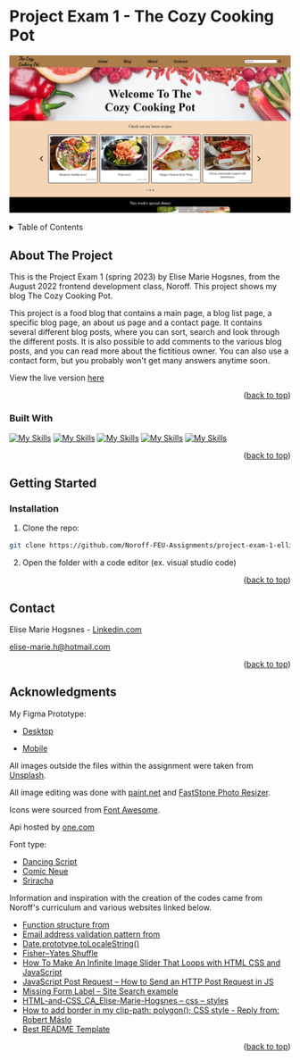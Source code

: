 <a name="readme-top"></a>
#  Project Exam 1 - The Cozy Cooking Pot
[![Rainy Day - Screen Shot][project-screenshot]](https://tourmaline-horse-b596b3.netlify.app/index.html)
<!-- TABLE OF CONTENTS -->
<details>
  <summary>Table of Contents</summary>
  <ol>
    <li>
      <a href="#about-the-project">About The Project</a>
    <ul>
        <li><a href="#built-with">Built With</a></li>
      </ul> 
    </li>
    <li>
      <a href="#getting-started">Getting Started</a>
      <ul>
        <li><a href="#Installation">Installation</a></li>
      </ul>
    </li>
    <li><a href="#contact">Contact</a></li>
    <li><a href="#acknowledgments">Acknowledgments</a></li>
  </ol>
</details>



<!-- ABOUT THE PROJECT -->
## About The Project

This is the Project Exam 1 (spring 2023) by Elise Marie Hogsnes, from the August 2022 frontend development class, Noroff. This project shows my blog The Cozy Cooking Pot.

This project is a food blog that contains a main page, a blog list page, a specific blog page, an about us page and a contact page.
It contains several different blog posts, where you can sort, search and look through the different posts.
It is also possible to add comments to the various blog posts, and you can read more about the fictitious owner.
You can also use a contact form, but you probably won't get many answers anytime soon.

View the live version [here](https://tourmaline-horse-b596b3.netlify.app/index.html)

<p align="right">(<a href="#readme-top">back to top</a>)</p>

### Built With

[![My Skills](https://skillicons.dev/icons?i=figma)](https://www.figma.com/)
[![My Skills](https://skillicons.dev/icons?i=html)](https://developer.mozilla.org/en-US/docs/Web/HTML)
[![My Skills](https://skillicons.dev/icons?i=css)](https://developer.mozilla.org/en-US/docs/Web/CSS)
[![My Skills](https://skillicons.dev/icons?i=js)](https://developer.mozilla.org/en-US/docs/Web/JavaScript)
[![My Skills](https://skillicons.dev/icons?i=wordpress)](https://wordpress.com/hosting/?aff=13357&url=https://wordpress.com/hosting/)

<p align="right">(<a href="#readme-top">back to top</a>)</p>


<!-- GETTING STARTED -->
## Getting Started
### Installation
1. Clone the repo:

```bash
git clone https://github.com/Noroff-FEU-Assignments/project-exam-1-elli95
```

2. Open the folder with a code editor (ex. visual studio code)

<p align="right">(<a href="#readme-top">back to top</a>)</p>

<!-- CONTACT -->
## Contact

Elise Marie Hogsnes - [Linkedin.com](https://www.linkedin.com/in/elise-marie-hogsnes-77b13b1aa/)

[elise-marie.h@hotmail.com](mailto:elise-marie.h@hotmail.com)

<p align="right">(<a href="#readme-top">back to top</a>)</p>


<!-- ACKNOWLEDGMENTS -->
## Acknowledgments

My Figma Prototype:
* [Desktop](https://www.figma.com/file/d2TbYrpXCsCdspQe4iZ1Yz/blogg?type=design&node-id=0%3A1&t=Di6mPfUtCp0jQUmS-1)

* [Mobile](https://www.figma.com/file/d2TbYrpXCsCdspQe4iZ1Yz/blogg?type=design&node-id=106%3A67&t=Di6mPfUtCp0jQUmS-1)

All images outside the files within the assignment were taken from [Unsplash](https://unsplash.com/).

All image editing was done with [paint.net](https://www.getpaint.net/) and [FastStone Photo Resizer](https://www.faststone.org/FSResizerDetail.htm).

Icons were sourced from [Font Awesome](https://fontawesome.com).

Api hosted by [one.com](one.com)

Font type:
* [Dancing Script](https://fonts.google.com/specimen/Dancing+Script?category=Handwriting)
* [Comic Neue](https://fonts.google.com/specimen/Comic+Neue)
* [Sriracha](https://fonts.google.com/specimen/Sriracha?category=Handwriting)

Information and inspiration with the creation of the codes came from Noroff's curriculum and various websites linked below.

* [Function structure from](https://content.noroff.dev/javascript-1/form-validation.html#regular-expressions)
* [Email address validation pattern from](https://regexr.com/3e48o)
* [Date.prototype.toLocaleString()](https://developer.mozilla.org/en-US/docs/Web/JavaScript/Reference/Global_Objects/Date/toLocaleString)
* [Fisher–Yates Shuffle](https://bost.ocks.org/mike/shuffle/)
* [How To Make An Infinite Image Slider That Loops with HTML CSS and JavaScript](https://www.youtube.com/watch?v=wjC8iGt67UE)
* [JavaScript Post Request – How to Send an HTTP Post Request in JS](https://www.freecodecamp.org/news/javascript-post-request-how-to-send-an-http-post-request-in-js/)
* [Missing Form Label – Site Search example](https://blog.pope.tech/2020/02/28/missing-form-label-search/)
* [HTML-and-CSS_CA_Elise-Marie-Hogsnes – css – styles](https://github.com/elli95/HTML-and-CSS_CA_Elise-Marie-Hogsnes/blob/main/css/styles.css)
* [How to add border in my clip-path: polygon(); CSS style - Reply from: Robert Máslo](https://stackoverflow.com/questions/31854185/how-to-add-border-in-my-clip-path-polygon-css-style)
* [Best README Template](https://github.com/othneildrew/Best-README-Template/blob/master/README.md)

<p align="right">(<a href="#readme-top">back to top</a>)</p>


[project-screenshot]: images/thecozycookingpot-screenshot.webp
